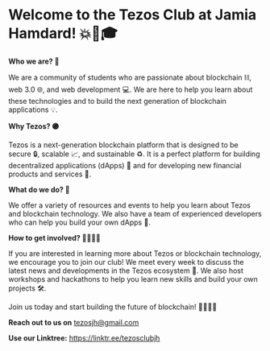 <h1> Welcome to the Tezos Club at Jamia Hamdard! 💥🚀🎓 </h1>

**Who we are? 🤔**

We are a community of students who are passionate about blockchain ⛓️, web 3.0 🌐, and web development 💻. We are here to help you learn about these technologies and to build the next generation of blockchain applications 💡.

**Why Tezos? 🟣**

Tezos is a next-generation blockchain platform that is designed to be secure 🔒, scalable 📈, and sustainable ♻️. It is a perfect platform for building decentralized applications (dApps) 🧊 and for developing new financial products and services 💸.

**What do we do? 🤝**

We offer a variety of resources and events to help you learn about Tezos and blockchain technology. We also have a team of experienced developers who can help you build your own dApps 🔨.

**How to get involved? 🙋‍♂️🙋‍♀️**

If you are interested in learning more about Tezos or blockchain technology, we encourage you to join our club! We meet every week to discuss the latest news and developments in the Tezos ecosystem 📰. We also host workshops and hackathons to help you learn new skills and build your own projects 🛠️.

Join us today and start building the future of blockchain! 👷‍♀️👷‍♂️

**Reach out to us on** tezosjh@gmail.com

**Use our Linktree:** https://linktr.ee/tezosclubjh 
